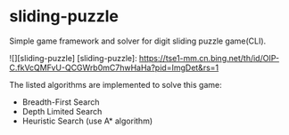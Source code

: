 # sliding-puzzle
Simple game framework and solver for digit sliding puzzle game(CLI). 

![][sliding-puzzle]
[sliding-puzzle]: https://tse1-mm.cn.bing.net/th/id/OIP-C.fkVcQMFvU-QCGWrb0mC7hwHaHa?pid=ImgDet&rs=1

The listed algorithms are implemented to solve this game: 

- Breadth-First Search
- Depth Limited Search
- Heuristic Search (use A* algorithm)